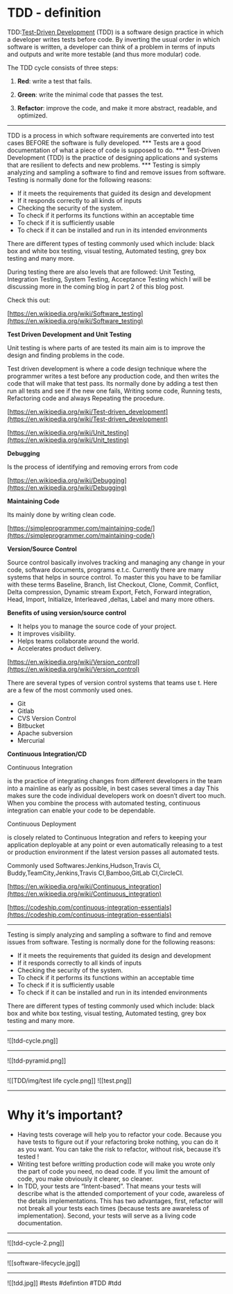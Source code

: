 # TDD - definition
TDD:[Test-Driven Development](https://semaphoreci.com/blog/test-driven-development) (TDD) is a software design practice in which a developer writes tests before code. By inverting the usual order in which software is written, a developer can think of a problem in terms of inputs and outputs and write more testable (and thus more modular) code.

The TDD cycle consists of three steps:

1.  **Red**: write a test that fails.
    
2.  **Green**: write the minimal code that passes the test.
    
3.  **Refactor**: improve the code, and make it more abstract, readable, and optimized.
<hr>
TDD is a process in which software requirements are converted into test cases BEFORE the software is fully developed.
***
Tests are a good documentation of what a piece of code is supposed to do.
***
Test-Driven Development (TDD) is the practice of designing applications and systems that are resilient to defects and new problems.
***
Testing is simply analyzing and sampling a software to find and remove issues from software. Testing is normally done for the following reasons:

-   If it meets the requirements that guided its design and development
-   If it responds correctly to all kinds of inputs
-   Checking the security of the system.
-   To check if it performs its functions within an acceptable time
-   To check if it is sufficiently usable
-   To check if it can be installed and run in its intended environments

There are different types of testing commonly used which include: black box and white box testing, visual testing, Automated testing, grey box testing and many more.

During testing there are also levels that are followed: Unit Testing, Integration Testing, System Testing, Acceptance Testing which I will be discussing more in the coming blog in part 2 of this blog post.

Check this out:

[https://en.wikipedia.org/wiki/Software_testing](https://en.wikipedia.org/wiki/Software_testing)

**Test Driven Development and Unit Testing**

Unit testing is where parts of are tested its main aim is to improve the design and finding problems in the code.

Test driven development is where a code design technique where the programmer writes a test before any production code, and then writes the code that will make that test pass. Its normally done by adding a test then run all tests and see if the new one fails, Writing some code, Running tests, Refactoring code and always Repeating the procedure.

[https://en.wikipedia.org/wiki/Test-driven_development](https://en.wikipedia.org/wiki/Test-driven_development)

[https://en.wikipedia.org/wiki/Unit_testing](https://en.wikipedia.org/wiki/Unit_testing)

**Debugging**

Is the process of identifying and removing errors from code

[https://en.wikipedia.org/wiki/Debugging](https://en.wikipedia.org/wiki/Debugging)

**Maintaining Code**

Its mainly done by writing clean code.

[https://simpleprogrammer.com/maintaining-code/](https://simpleprogrammer.com/maintaining-code/)

**Version/Source Control**

Source control basically involves tracking and managing any change in your code, software documents, programs e.t.c. Currently there are many systems that helps in source control. To master this you have to be familiar with these terms Baseline, Branch, list Checkout, Clone, Commit, Conflict, Delta compression, Dynamic stream Export, Fetch, Forward integration, Head, Import, Initialize, Interleaved ,deltas, Label and many more others.

**Benefits of using version/source control**

-   It helps you to manage the source code of your project.
-   It improves visibility.
-   Helps teams collaborate around the world.
-   Accelerates product delivery.

[https://en.wikipedia.org/wiki/Version_control](https://en.wikipedia.org/wiki/Version_control)

There are several types of version control systems that teams use t. Here are a few of the most commonly used ones.

-   Git
-   Gitlab
-   CVS Version Control
-   Bitbucket
-   Apache subversion
-   Mercurial

**Continuous Integration/CD**

Continuous Integration

is the practice of integrating changes from different developers in the team into a mainline as early as possible, in best cases several times a day This makes sure the code individual developers work on doesn’t divert too much. When you combine the process with automated testing, continuous integration can enable your code to be dependable.

Continuous Deployment

is closely related to Continuous Integration and refers to keeping your application deployable at any point or even automatically releasing to a test or production environment if the latest version passes all automated tests.

Commonly used Softwares:Jenkins,Hudson,Travis CI, Buddy,TeamCity,Jenkins,Travis CI,Bamboo,GitLab CI,CircleCI.

[https://en.wikipedia.org/wiki/Continuous_integration](https://en.wikipedia.org/wiki/Continuous_integration)

[https://codeship.com/continuous-integration-essentials](https://codeship.com/continuous-integration-essentials)
***
Testing is simply analyzing and sampling a software to find and remove issues from software. Testing is normally done for the following reasons:

-   If it meets the requirements that guided its design and development
-   If it responds correctly to all kinds of inputs
-   Checking the security of the system.
-   To check if it performs its functions within an acceptable time
-   To check if it is sufficiently usable
-   To check if it can be installed and run in its intended environments

There are different types of testing commonly used which include: black box and white box testing, visual testing, Automated testing, grey box testing and many more.
***
![[tdd-cycle.png]]
***
![[tdd-pyramid.png]]
***
![[TDD/img/test life cycle.png]]
![[test.png]]
***


# Why it’s important?

-   Having tests coverage will help you to refactor your code. Because you have tests to figure out if your refactoring broke nothing, you can do it as you want. You can take the risk to refactor, without risk, because it’s tested !
-   Writing test before writting production code will make you wrote only the part of code you need, no dead code. If you limit the amount of code, you make obviously it clearer, so cleaner.
-   In TDD, your tests are “Intent-based”. That means your tests will describe what is the attended comportement of your code, awareless of the details implementations. This has two advantages, first, refactor will not break all your tests each times (because tests are awareless of implementation). Second, your tests will serve as a living code documentation.

***



![[tdd-cycle-2.png]]
***
![[software-lifecycle.jpg]]
***
![[tdd.jpg]]
#tests #defintion #TDD #tdd
